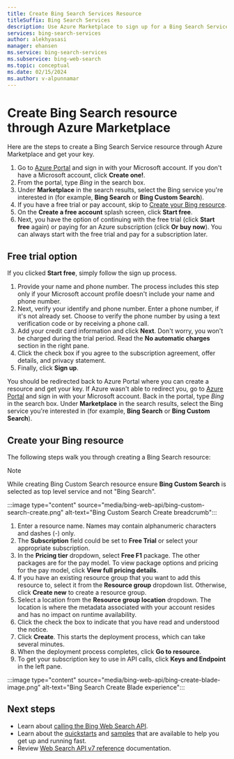 ```yaml
---
title: Create Bing Search Services Resource
titleSuffix: Bing Search Services
description: Use Azure Marketplace to sign up for a Bing Search Service and get your key.
services: bing-search-services
author: alekhyasasi
manager: ehansen
ms.service: bing-search-services
ms.subservice: bing-web-search
ms.topic: conceptual
ms.date: 02/15/2024
ms.author: v-alpunnamar
---
```

# Create Bing Search resource through Azure Marketplace

Here are the steps to create a Bing Search Service resource through Azure Marketplace and get your key.

1. Go to <a href="https://portal.azure.com" target="_blank">Azure Portal</a> and sign in with your Microsoft account. If you don't have a Microsoft account, click **Create one!**.
1. From the portal, type *Bing* in the search box.
1. Under **Marketplace** in the search results, select the Bing service you're interested in (for example, **Bing Search** or **Bing Custom Search**).
1. If you have a free trial or pay account, skip to [Create your Bing resource](#create-your-bing-resource).
1. On the **Create a free account** splash screen, click **Start free**.
1. Next, you have the option of continuing with the free trial (click **Start free** again) or paying for an Azure subscription (click **Or buy now**). You can always start with the free trial and pay for a subscription later.

## Free trial option

If you clicked **Start free**, simply follow the sign up process.

1. Provide your name and phone number. The process includes this step only if your Microsoft account profile doesn't include your name and phone number.
1. Next, verify your identify and phone number. Enter a phone number, if it's not already set. Choose to verify the phone number by using a text verification code or by receiving a phone call.
1. Add your credit card information and click **Next**. Don't worry, you won't be charged during the trial period. Read the **No automatic charges** section in the right pane.  
1. Click the check box if you agree to the subscription agreement, offer details, and privacy statement.
1. Finally, click **Sign up**.

You should be redirected back to Azure Portal where you can create a resource and get your key. If Azure wasn't able to redirect you, go to <a href="https://portal.azure.com" target="_blank">Azure Portal</a> and sign in with your Microsoft account. Back in the portal, type *Bing* in the search box. Under **Marketplace** in the search results, select the Bing service you're interested in (for example, **Bing Search** or **Bing Custom Search**).

## Create your Bing resource

The following steps walk you through creating a Bing Search resource:  

  >[!NOTE]
  > While creating Bing Custom Search resource ensure **Bing Custom Search** is selected as top level service and not "Bing Search".
  >
  > :::image type="content" source="media/bing-web-api/bing-custom-search-create.png" alt-text="Bing Custom Search Create breadcrumb":::

1. Enter a resource name. Names may contain alphanumeric characters and dashes (-) only.
1. The **Subscription** field could be set to **Free Trial** or select your appropriate subscription.
1. In the **Pricing tier** dropdown, select **Free F1** package. The other packages are for the pay model. To view package options and pricing for the pay model, click **View full pricing details**.
1. If you have an existing resource group that you want to add this resource to, select it from the **Resource group** dropdown list. Otherwise, click **Create new** to create a resource group.
1. Select a location from the **Resource group location** dropdown. The location is where the metadata associated with your account resides and has no impact on runtime availability.
1. Click the check the box to indicate that you have read and understood the notice.
1. Click **Create**. This starts the deployment process, which can take several minutes.
1. When the deployment process completes, click **Go to resource**.
1. To get your subscription key to use in API calls, click **Keys and Endpoint** in the left pane.  

:::image type="content" source="media/bing-web-api/bing-create-blade-image.png" alt-text="Bing Search Create Blade experience":::

## Next steps

- Learn about [calling the Bing Web Search API](search-the-web.md).
- Learn about the [quickstarts](quickstarts/quickstarts.md) and [samples](samples.md) that are available to help you get up and running fast.
- Review [Web Search API v7 reference](reference/endpoints.md) documentation.  

